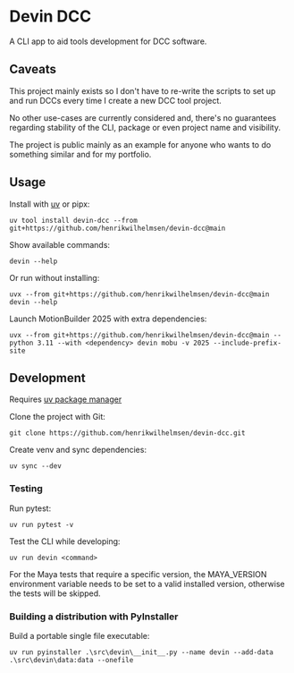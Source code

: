 # Devin DCC

A CLI app to aid tools development for DCC software.

## Caveats

This project mainly exists so I don't have to re-write the scripts to set up and run DCCs every time I create a new DCC tool project.

No other use-cases are currently considered and, there's no guarantees regarding stability of the CLI, package or even project name and visibility.

The project is public mainly as an example for anyone who wants to do something similar and for my portfolio.

## Usage

Install with [uv](https://docs.astral.sh/uv/) or pipx:

```shell
uv tool install devin-dcc --from git+https://github.com/henrikwilhelmsen/devin-dcc@main
```

Show available commands:

```shell
devin --help
```

Or run without installing:

```shell
uvx --from git+https://github.com/henrikwilhelmsen/devin-dcc@main devin --help
```

Launch MotionBuilder 2025 with extra dependencies:

```shell
uvx --from git+https://github.com/henrikwilhelmsen/devin-dcc@main --python 3.11 --with <dependency> devin mobu -v 2025 --include-prefix-site
```

## Development

Requires [uv package manager](https://docs.astral.sh/uv/)

Clone the project with Git:

```shell
git clone https://github.com/henrikwilhelmsen/devin-dcc.git
```

Create venv and sync dependencies:

```shell
uv sync --dev
```

### Testing

Run pytest:

```shell
uv run pytest -v
```

Test the CLI while developing:

```shell
uv run devin <command>
```

For the Maya tests that require a specific version, the MAYA_VERSION environment variable needs to be set to a valid installed version, otherwise the tests will be skipped.

### Building a distribution with PyInstaller

Build a portable single file executable:

```shell
uv run pyinstaller .\src\devin\__init__.py --name devin --add-data .\src\devin\data:data --onefile
```

